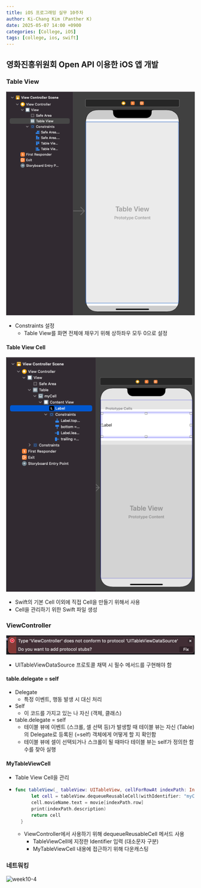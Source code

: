 ```yaml
---
title: iOS 프로그래밍 실무 10주차
author: Ki-Chang Kim (Panther K)
date: 2025-05-07 14:00 +0900
categories: [College, iOS]
tags: [college, ios, swift]
---
```


## 영화진흥위원회 Open API 이용한 iOS 앱 개발

### Table View

![week10-1](/assets/img/post/25-05-07/1.png)

- Constraints 설정
  - Table View를 화면 전체애 채우기 위해 상하좌우 모두 0으로 설정
 
#### Table View Cell

![week10-3](/assets/img/post/25-05-07/3.png)

- Swift의 기본 Cell 이외에 직접 Cell을 만들기 위해서 사용
- Cell을 관리하기 위한 Swift 파일 생성

### ViewController

![week10-2](/assets/img/post/25-05-07/2.png)

- UITableViewDataSource 프로토콜 채택 시 필수 메서드를 구현해야 함

#### table.delegate = self

- Delegate
  - 특정 이벤트, 행동 발생 시 대신 처리
- Self
  - 이 코드를 가지고 있는 나 자신 (객체, 클래스)
- table.delegate = self
  - 테이블 뷰에 이벤트 (스크롤, 셀 선택 등)가 발생할 때 테이블 뷰는 자신 (Table)의 Delegate로 등록된 (=self) 객체에게 어떻게 할 지 확인함
  - 테이블 뷰에 셀이 선택되거나 스크롤이 될 때마다 테이블 뷰는 self가 정의한 함수를 찾아 실행
 
#### MyTableViewCell

- Table View Cell을 관리
- ```swift
  func tableView(_ tableView: UITableView, cellForRowAt indexPath: IndexPath) -> UITableViewCell {
        let cell = tableView.dequeueReusableCell(withIdentifier: "myCell", for: indexPath) as! MyTableViewCell
        cell.movieName.text = movie[indexPath.row]
        print(indexPath.description)
        return cell
    }
  ```
  - ViewController에서 사용하기 위해 dequeueReusableCell 메서드 사용
    - TableViewCell에 지정한 Identifier 입력 (대소문자 구분)
    - MyTableViewCell 내용에 접근하기 위해 다운캐스팅

### 네트워킹

![week10-4](/assets/img/post/25-05-07/4.png)
